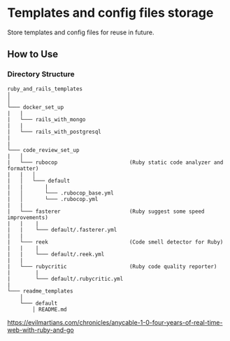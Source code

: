# Templates and config files storage

Store templates and config files for reuse in future.

## **How to Use**

### **Directory Structure**
```
ruby_and_rails_templates
│
│
└─── docker_set_up
|   |
|   └─── rails_with_mongo
|   |
|   └─── rails_with_postgresql
|   
|   
└─── code_review_set_up
|   │
|   └─── rubocop                       (Ruby static code analyzer and formatter)
|   |   │   
|   │   └─── default
|   |       |
|   │       └─── .rubocop_base.yml
|   │       └─── .rubocop.yml
|   |
|   └─── fasterer                      (Ruby suggest some speed improvements)
|   |    |
|   |    └─── default/.fasterer.yml
|   |
|   └─── reek                          (Code smell detector for Ruby)
|   |    |
|   |    └─── default/.reek.yml
|   |
|   └─── rubycritic                    (Ruby code quality reporter)
|        |
|        └─── default/.rubycritic.yml
|   
└─── readme_templates
    │
    └─── default
        │ README.md
```


https://evilmartians.com/chronicles/anycable-1-0-four-years-of-real-time-web-with-ruby-and-go
